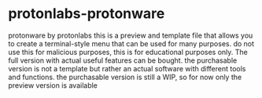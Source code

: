 # protonlabs-protonware
protonware by protonlabs
this is a preview and template file that allows you to create a terminal-style menu that can be used for many purposes.
do not use this for malicious purposes, this is for educational purposes only. The full version with actual useful features can be bought.
the purchasable version is not a template but rather an actual software with different tools and functions. 
the purchasable version is still a WIP, so for now only the preview version is available
